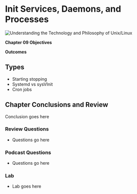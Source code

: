 # Init Services, Daemons, and Processes
![Understanding the Technology and Philosophy of Unix/Linux](http://imgs.xkcd.com/comics/2038.png "Understanding the Technology and Philosophy of Unix/Linux")

__Chapter 09 Objectives__



__Outcomes__

## Types

   * Starting stopping
   * Systemd vs sysVInit
   * Cron jobs


## Chapter Conclusions and Review

  Conclusion goes here

### Review Questions

  * Questions go here

### Podcast Questions

 * Questions go here

### Lab

 * Lab goes here 
 
 
